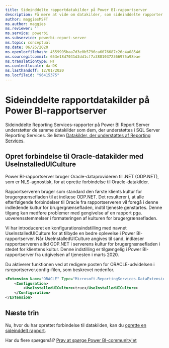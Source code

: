```yaml
---
title: Sideinddelte rapportdatakilder på Power BI-rapportserver
description: Få mere at vide om datakilder, som sideinddelte rapporter (.rdl) kan oprette forbindelse til på Power BI Report Server.
author: maggiesMSFT
ms.author: maggies
ms.reviewer: ''
ms.service: powerbi
ms.subservice: powerbi-report-server
ms.topic: conceptual
ms.date: 06/26/2020
ms.openlocfilehash: 4559995baa7d3e0b5796ca6076687c26c4a0854d
ms.sourcegitcommit: 653e18d7041d3dd1cf7a38010372366975a98eae
ms.translationtype: HT
ms.contentlocale: da-DK
ms.lasthandoff: 12/01/2020
ms.locfileid: "96415375"
---
```

# <a name="paginated-report-data-sources--in-power-bi-report-server"></a>Sideinddelte rapportdatakilder på Power BI-rapportserver
Sideinddelte Reporting Services-rapporter på Power BI Report Server understøtter de samme datakilder som dem, der understøttes i SQL Server Reporting Services. Se listen [Datakilder, der understøttes af Reporting Services](/sql/reporting-services/report-data/data-sources-supported-by-reporting-services-ssrs).

## <a name="connect-to-oracle-data-sources-with-useinstalleduiculture"></a>Opret forbindelse til Oracle-datakilder med UseInstalledUICulture

Power BI-rapportserver bruger Oracle-dataprovideren til .NET (ODP.NET), som er NLS-agnostisk, for at oprette forbindelse til Oracle-datakilder.

Rapportserveren bruger som standard den første klients kultur for brugergrænsefladen til at indlæse ODP.NET.  Det resulterer i, at alle efterfølgende forbindelser til Oracle fra rapportserveren vil foregå i denne indledende kultur for brugergrænsefladen, indtil tjeneste genstartes.  Denne tilgang kan medføre problemer med gengivelse af en rapport pga. uoverensstemmelser i formateringen af kulturen for brugergrænsefladen.

Vi har introduceret en konfigurationsindstilling med navnet UseInstalledUICulture for at tilbyde en bedre oplevelse i Power BI-rapportserver. Når UseInstalledUICulture angives til sand, indlæser rapportserveren altid ODP.NET i serverens kultur for brugergrænsefladen i stedet for klientens kultur.
Denne indstilling er tilgængelig i Power BI-rapportserver fra udgivelsen af tjenesten i marts 2020.

Du aktiverer funktionen ved at redigere posten for ORACLE-udvidelsen i rsreportserver.config-filen, som beskrevet nedenfor.
```xml
<Extension Name="ORACLE" Type="Microsoft.ReportingServices.DataExtensions.OracleClientConnectionWrapper,Microsoft.ReportingServices.DataExtensions">
    <Configuration>
        <UseInstalledUICulture>true</UseInstalledUICulture>
    </Configuration>
</Extension>
```

## <a name="next-steps"></a>Næste trin
Nu, hvor du har oprettet forbindelse til datakilden, kan du [oprette en sideinddelt rapport](quickstart-create-paginated-report.md).  


Har du flere spørgsmål? [Prøv at spørge Power BI-community'et](https://community.powerbi.com/)